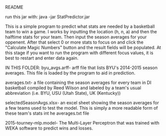 README

run this jar with:
java -jar StatPredictor.jar

This is a simple program to predict what stats are needed by a basketball team to win a game.  I works by inputting the location (h, n, a) and then the halftime stats for your team.  Then input the season averages for your oppenent.  After that select 0 or more stats to focus on and click the "Calculate Magic Numbers" button and the result fields will be populated.  At this stage if you want to run the program with different focus values, it is best to restart and enter data again.

IN THIS FOLDER:
byu_avgs.arff- arff file that lists BYU's 2014-2015 season averages.  This file is loaded by the program to aid in prediction.

averages.txt- a file containing the season averages for every team in DI basketball compiled by Reed Wilson and labeled by a team's usual abbreviation (i.e. BYU, USU (Utah State), UK (Kentucky))

selectedSeasonAvgs.xlsx- an excel sheet showing the season averages for a few teams used to test the model.  This is simply a more readable form of these team's stats int he averages.txt file

2015-tourney-mlp.model- The Multi-Layer Perceptron that was trained with WEKA software to predict wins and losses.
